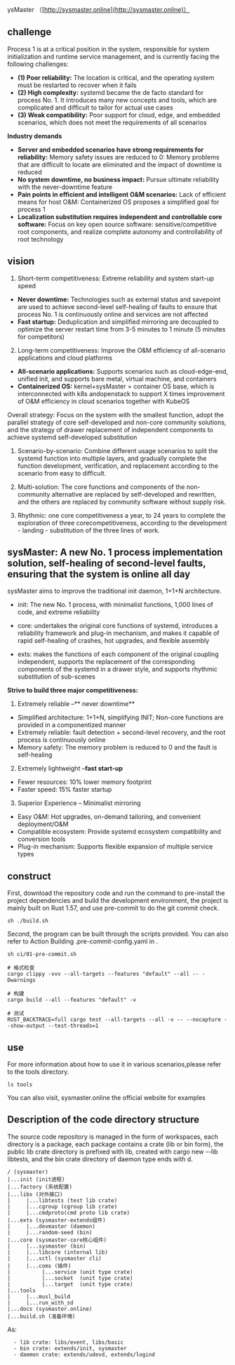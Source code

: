 ysMaster （[http://sysmaster.online](http://sysmaster.online)）

## challenge

Process 1 is at a critical position in the system, responsible for system initialization and runtime service management, and is currently facing the following challenges:

- **(1) Poor reliability:** The location is critical, and the operating system must be restarted to recover when it fails
- **(2) High complexity:** systemd became the de facto standard for process No. 1. It introduces many new concepts and tools, which are complicated and difficult to tailor for actual use cases
- **(3) Weak compatibility:** Poor support for cloud, edge, and embedded scenarios, which does not meet the requirements of all scenarios

**Industry demands**

- **Server and embedded scenarios have strong requirements for reliability:** Memory safety issues are reduced to 0: Memory problems that are difficult to locate are eliminated and the impact of downtime is reduced
- **No system downtime, no business impact:** Pursue ultimate reliability with the never-downtime feature
- **Pain points in efficient and intelligent O&M scenarios:** Lack of efficient means for host O&M: Containerized OS proposes a simplified goal for process 1
- **Localization substitution requires independent and controllable core software:** Focus on key open source software: sensitive/competitive root components, and realize complete autonomy and controllability of root technology

## vision

1. Short-term competitiveness: Extreme reliability and system start-up speed 

- **Never downtime:** Technologies such as external status and savepoint are used to achieve second-level self-healing of faults to ensure that process No. 1 is continuously online and services are not affected
- **Fast startup:** Deduplication and simplified mirroring are decoupled to optimize the server restart time from 3-5 minutes to 1 minute (5 minutes for competitors)

2. Long-term competitiveness: Improve the O&M efficiency of all-scenario applications and cloud platforms 

- **All-scenario applications:** Supports scenarios such as cloud-edge-end, unified init, and supports bare metal, virtual machine, and containers
- **Containerized OS:** kernel+sysMaster = container OS base, which is interconnected with k8s andopenstack to support X times improvement of O&M efficiency in cloud scenarios together with KubeOS

Overall strategy: Focus on the system with the smallest function, adopt the parallel strategy of core self-developed and non-core community solutions, and the strategy of drawer replacement of independent components to achieve systemd self-developed substitution 

1. Scenario-by-scenario: Combine different usage scenarios to split the systemd function into multiple layers, and gradually complete the function development, verification, and replacement according to the scenario from easy to difficult. 

2. Multi-solution: The core functions and components of the non-community alternative are replaced by self-developed and rewritten, and the others are replaced by community software without supply risk. 

3. Rhythmic: one core competitiveness a year, to 24 years to complete the exploration of three corecompetitiveness, according to the development - landing - substitution of the three lines of work.


## sysMaster: A new No. 1 process implementation solution, self-healing of second-level faults, ensuring that the system is online all day

sysMaster aims to improve the traditional init daemon, 1+1+N architecture. 

- init: The new No. 1 process, with minimalist functions, 1,000 lines of code, and extreme reliability 

- core: undertakes the original core functions of systemd, introduces a reliability framework and plug-in mechanism, and makes it capable of rapid self-healing of crashes, hot upgrades, and flexible assembly 

- exts: makes the functions of each component of the original coupling independent, supports the replacement of the corresponding components of the systemd in a drawer style, and supports rhythmic substitution of sub-scenes 

**Strive to build three major competitiveness:**

1. Extremely reliable –** never downtime** 

- Simplified architecture: 1+1+N, simplifying INIT; Non-core functions are provided in a componentized manner
- Extremely reliable: fault detection + second-level recovery, and the root process is continuously online
- Memory safety: The memory problem is reduced to 0 and the fault is self-healing 

2. Extremely lightweight –**fast start-up**

- Fewer resources: 10% lower memory footprint
- Faster speed: 15% faster startup

3. Superior Experience – Minimalist mirroring

- Easy O&M: Hot upgrades, on-demand tailoring, and convenient deployment/O&M
- Compatible ecosystem: Provide systemd ecosystem compatibility and conversion tools
- Plug-in mechanism: Supports flexible expansion of multiple service types

## construct

First, download the repository code and run the command to pre-install the project dependencies and build the development environment, the project is mainly built on Rust 1.57, and use pre-commit to do the git commit check. 

```
sh ./build.sh
```

Second, the program can be built through the scripts provided. You can also refer to Action Building .pre-commit-config.yaml in .

```
sh ci/01-pre-commit.sh

# 格式检查
cargo clippy -vvv --all-targets --features "default" --all -- -Dwarnings

# 构建
cargo build --all --features "default" -v

# 测试
RUST_BACKTRACE=full cargo test --all-targets --all -v -- --nocapture --show-output --test-threads=1
```

## use

For more information about how to use it in various scenarios,please refer to the tools directory.

```
ls tools
```
You can also visit, sysmaster.online the official website for examples

## Description of the code directory structure

The source code repository is managed in the form of workspaces, each directory is a package, each package contains a crate (lib or bin form), the public lib crate directory is prefixed with lib, created with cargo new --lib libtests, and the bin crate directory of daemon type ends with d.

 ```text
/ (sysmaster)
|...init (init进程)
|...factory (系统配置)
|...libs (对外接口)
|     |...libtests (test lib crate)
|     |...cgroup (cgroup lib crate)
|     |...cmdproto(cmd proto lib crate)
|...exts (sysmaster-extends组件)
|     |...devmaster (daemon)
|     |...random-seed (bin)
|...core (sysmaster-core核心组件)
|     |...sysmaster (bin)
|     |...libcore (internal lib)
|     |...sctl (sysmaster cli)
|     |...coms (插件)
|          |...service (unit type crate)
|          |...socket  (unit type crate)
|          |...target  (unit type crate)
|...tools
|     |...musl_build
|     |...run_with_sd
|...docs (sysmaster.online)
|...build.sh (准备环境)
```

As:

```text
  - lib crate: libs/event, libs/basic
  - bin crate: extends/init, sysmaster
  - daemon crate: extends/udevd, extends/logind
```
